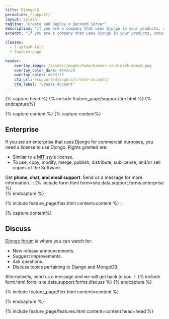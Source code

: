 ```yaml
---
title: DjongoCS
permalink: /support/
layout: splash
tagline: "Create and Deploy a Backend Server"
description: "If you are a company that uses Djongo in your products, consider enrolling in a subscription plan. You get long term support."
excerpt: "If you are a company that uses Djongo in your products, consider enrolling in a subscription plan. You get long term support."

classes:
  - l-splash-full
  - feature-page

header:
    overlay_image: /assets/images/home/banner-rand-dark-many6.png
    overlay_color_dark: #092e20
    overlay_color: #09411f
    cta_url: /support/djongocs/create-account/
    cta_label: "Create Account"     
---
```


{% capture head %}
  {% include feature_page/support/tire.html %}
{% endcapture%}

{% capture content %}
  {% capture content%}
## Enterprise
If you are an enterprise that uses Djongo for commercial purposes, you need a license to use Djongo. Rights 
granted are: 

* Similar to a [MIT](https://opensource.org/licenses/MIT) style license.
* To use, copy, modify, merge, publish, distribute, sublicense, and/or sell copies of the Software.

Get **phone, chat, and email support**. Send us a message for more information.
::
{% include form.html form=site.data.support.forms.enterprise %}  
  {% endcapture %}
  
{% include feature_page/flex.html 
    content=content %}
::

  {% capture content%}  
## Discuss
[Djongo forum](https://groups.google.com/forum/#!forum/djongo) is where you can watch for:

* New release announcements.
* Suggest improvements.
* Ask questions.
* Discuss topics pertaining to Django and MongoDB.

Alternatively, send us a message and we will get back to you.
::
{% include form.html form=site.data.support.forms.discuss %}
  {% endcapture %}

{% include feature_page/flex.html 
    content=content %}

{% endcapture %}

{% include feature_page/features.html 
    content=content 
    head=head %}